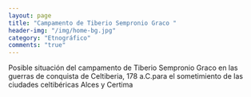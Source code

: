 ```yaml
---
layout: page
title: "Campamento de Tiberio Sempronio Graco "
header-img: "/img/home-bg.jpg"
category: "Etnográfico"
comments: "true"
---
```



Posible situación del campamento de Tiberio Sempronio Graco en las guerras de conquista de Celtiberia, 178 a.C.para el sometimiento de las ciudades celtibéricas Alces y Certima





